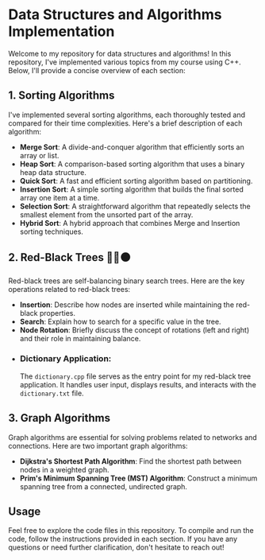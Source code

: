 # Data Structures and Algorithms Implementation

Welcome to my repository for data structures and algorithms! In this repository, I've implemented various topics from my course using C++. Below, I'll provide a concise overview of each section:

## 1. Sorting Algorithms

I've implemented several sorting algorithms, each thoroughly tested and compared for their time complexities. Here's a brief description of each algorithm:

- **Merge Sort**: A divide-and-conquer algorithm that efficiently sorts an array or list.
- **Heap Sort**: A comparison-based sorting algorithm that uses a binary heap data structure.
- **Quick Sort**: A fast and efficient sorting algorithm based on partitioning.
- **Insertion Sort**: A simple sorting algorithm that builds the final sorted array one item at a time.
- **Selection Sort**: A straightforward algorithm that repeatedly selects the smallest element from the unsorted part of the array.
- **Hybrid Sort**: A hybrid approach that combines Merge and Insertion sorting techniques.

## 2. Red-Black Trees 🌳🔴⚫

Red-black trees are self-balancing binary search trees. Here are the key operations related to red-black trees:

- **Insertion**: Describe how nodes are inserted while maintaining the red-black properties.
- **Search**: Explain how to search for a specific value in the tree.
- **Node Rotation**: Briefly discuss the concept of rotations (left and right) and their role in maintaining balance.
- ### Dictionary Application:
   The `dictionary.cpp` file serves as the entry point for my red-black tree application. It handles user input, displays results, and interacts with the `dictionary.txt` file.

## 3. Graph Algorithms

Graph algorithms are essential for solving problems related to networks and connections. Here are two important graph algorithms:

- **Dijkstra's Shortest Path Algorithm**: Find the shortest path between nodes in a weighted graph.
- **Prim's Minimum Spanning Tree (MST) Algorithm**: Construct a minimum spanning tree from a connected, undirected graph.

## Usage

Feel free to explore the code files in this repository. To compile and run the code, follow the instructions provided in each section. If you have any questions or need further clarification, don't hesitate to reach out!
